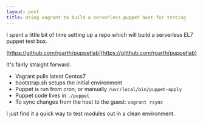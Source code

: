 ```yaml
---
layout: post
title: Using vagrant to build a serverless puppet host for testing
---
```

I spent a little bit of time setting up a repo which will build a serverless
EL7 puppet test box.

[https://github.com/rgarth/puppetlab](https://gitthub.com/rgarth/puppetlab)

It's fairly straight forward.
- Vagrant pulls latest Centos7
- bootstrap.sh setups the initial environment
- Puppet is run from cron, or manually `/usr/local/bin/puppet-apply`
- Puppet code lives in `./puppet`
- To sync changes from the host to the guest: `vagrant rsync`

I just find it a quick way to test modules out in a clean environment.
